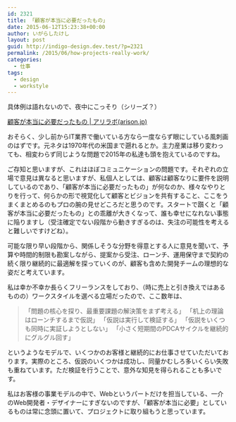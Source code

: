```yaml
---
id: 2321
title: 「顧客が本当に必要だったもの」
date: 2015-06-12T15:23:38+00:00
author: いがらしたけし
layout: post
guid: http://indigo-design.dev.test/?p=2321
permalink: /2015/06/how-projects-really-work/
categories:
  - 仕事
tags:
  - design
  - workstyle
---
```

具体例は語れないので、夜中にこっそり（シリーズ？）

<a href="http://arison.jp/arilabo/arilabo.php?labo=17">顧客が本当に必要だったもの | アリラボ(arison.jp)</a>

おそらく、少し前からIT業界で働いている方なら一度ならず眼にしている風刺画のはずです。元ネタは1970年代の米国まで遡れるとか。主力産業は移り変わっても、相変わらず同じような問題で2015年の私達も頭を抱えているのですね。

ご存知と思いますが、これはほぼコミュニケーションの問題です。それぞれの立場で意見は異なると思いますが、私個人としては、顧客は顧客なりに要件を説明しているのであり、「顧客が本当に必要だったもの」が何なのか、様々なやりとりを行って、何らかの形で視覚化して顧客とビジョンを共有すること、ここをうまくまとめるのもプロの腕の見せどころだと思うのです。スタートで躓くと「顧客が本当に必要だったもの」との乖離が大きくなって、誰も幸せになれない事態に陥りますし（受注確定でない段階から動きすぎるのは、失注の可能性を考えると難しいですけどね）。

可能な限り早い段階から、関係しそうな分野を得意とする人に意見を聞いて、予算や時間的制限も勘案しながら、提案から受注、ローンチ、運用保守まで契約の続く限り継続的に最適解を探っていくのが、顧客も含めた開発チームの理想的な姿だと考えています。

私は幸か不幸か長らくフリーランスをしており、（時に売上と引き換えではあるものの）ワークスタイルを選べる立場だったので、ここ数年は、

<blockquote>
  「問題の核心を探り、最重要課題の解決策をまず考える」
  「机上の理論はローンチするまで仮説」
  「仮説は実行して検証する」
  「仮説をいくつも同時に実証しようとしない」
  「小さく短期間のPDCAサイクルを継続的にグルグル回す」
</blockquote>

というようなモデルで、いくつかのお客様と継続的にお仕事させていただいております。実際のところ、仮説のいくつかは成功し、同量かむしろ多いくらい失敗も重ねています。ただ検証を行うことで、意外な知見を得られることも多いです。

私はお客様の事業モデルの中で、Webというパートだけを担当している、一介のWeb開発者・デザイナーにすぎないのですが、「顧客が本当に必要」としているものは常に念頭に置いて、プロジェクトに取り組もうと思っています。